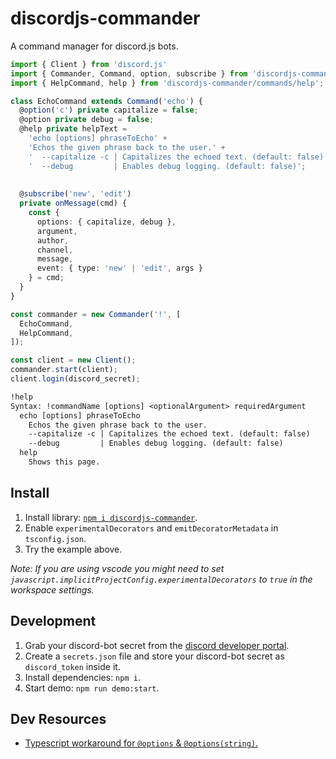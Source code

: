 # discordjs-commander
A command manager for discord.js bots.

```ts
import { Client } from 'discord.js' 
import { Commander, Command, option, subscribe } from 'discordjs-commander';
import { HelpCommand, help } from 'discordjs-commander/commands/help';

class EchoCommand extends Command('echo') {
  @option('c') private capitalize = false;
  @option private debug = false;
  @help private helpText = 
    'echo [options] phraseToEcho' +
    'Echos the given phrase back to the user.' +
    '  --capitalize -c | Capitalizes the echoed text. (default: false)' +
    '  --debug         | Enables debug logging. (default: false)';
  
  
  @subscribe('new', 'edit')
  private onMessage(cmd) {
    const {
      options: { capitalize, debug },
      argument,
      author,
      channel,
      message,
      event: { type: 'new' | 'edit', args }
    } = cmd;
  }
}

const commander = new Commander('!', [
  EchoCommand,
  HelpCommand,
]);

const client = new Client();
commander.start(client);
client.login(discord_secret);
```

```txt
!help
Syntax: !commandName [options] <optionalArgument> requiredArgument
  echo [options] phraseToEcho
    Echos the given phrase back to the user.
    --capitalize -c | Capitalizes the echoed text. (default: false)
    --debug         | Enables debug logging. (default: false)
  help
    Shows this page.
```

## Install

1. Install library: [`npm i discordjs-commander`](#).
2. Enable `experimentalDecorators` and `emitDecoratorMetadata` in `tsconfig.json`.
3. Try the example above.

_Note: If you are using vscode you might need to set `javascript.implicitProjectConfig.experimentalDecorators` to `true` in the workspace settings._

## Development

1. Grab your discord-bot secret from the [discord developer portal](https://discordapp.com/developers/applications).
2. Create a `secrets.json` file and store your discord-bot secret as `discord_token` inside it.
3. Install dependencies: `npm i`.
4. Start demo: `npm run demo:start`.

## Dev Resources 
* [Typescript workaround for `@options` & `@options(string)`.](https://www.typescriptlang.org/play/?noImplicitAny=false&experimentalDecorators=true&emitDecoratorMetadata=true#code/GYVwdgxgLglg9mABHADrBAKKBDATgcwFMoAuRbMATwBpEBrQysgZylxjHwEoBuAWABQoSOiSpRGYABts+Fmw7cyWPEVLkqtBk1btOXRAF4AfBsr8h4aPDFobGAHRPVzLmQqVEAb0GI-iGGBEDBcHKUJOKAALI0NDRABGAx8BfzTECARWRABtaVkAQSkYbGYAXSNyAmYLdP9cYhBcJAB9FvF7fPwiktda-wBfX39MsGycnAJiLUZabGLSiviXfr82jsx53q4VKagZyl5BIYFR7PW7BEqQheZ5PW4jU121d016RnvFAxNvYb8znBwmE4PgXtMPjRyLcjgIToIIDJmMxEAAxOBwP6pfwAAQ2SBQ7AAbtgoIREAAjSpsECEVaIPGXMAYADk2BZBkJMBJZPIlWA82YdOOQA)

